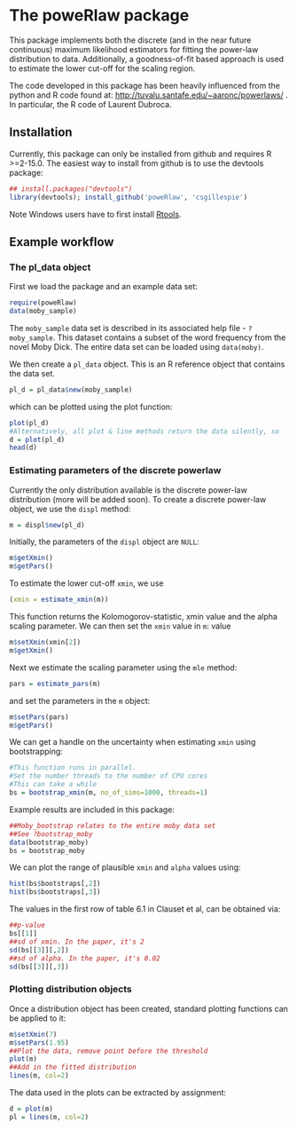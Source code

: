 The poweRlaw package
====================

This package implements both the discrete (and in the near future continuous) maximum likelihood estimators for fitting the power-law distribution to data. Additionally, a goodness-of-fit based approach is used to estimate the lower cut-off for the scaling region. 

The code developed in this package has been heavily influenced from the python and R code found at: http://tuvalu.santafe.edu/~aaronc/powerlaws/ . In particular, the R code of Laurent Dubroca.

Installation
------------

Currently, this package can only be installed from github and requires R >=2-15.0. The easiest way to install from github is to use the devtools package:
```r
## install.packages("devtools")
library(devtools); install_github('poweRlaw', 'csgillespie')
```

Note Windows users have to first install [Rtools](http://cran.rstudio.com/bin/windows/Rtools/).

Example workflow
----------------

### The pl_data object 

First we load the package and an example data set:
```r
require(poweRlaw)
data(moby_sample)
```
The `moby_sample` data set is described in its associated help file - `?moby_sample`. This dataset contains a subset of the word frequency from the novel Moby Dick. The entire data set can be loaded using `data(moby)`.

We then create a `pl_data` object. This is an R reference object that contains the data set.
```r
pl_d = pl_data$new(moby_sample)
```
which can be plotted using the plot function:
```r
plot(pl_d)
#Alternatively, all plot & line methods return the data silently, so
d = plot(pl_d)
head(d)
```

### Estimating parameters of the discrete powerlaw

Currently the only distribution available is the discrete power-law 
distribution (more will be added soon). To create a discrete power-law object, 
we use the `displ` method:
```r
m = displ$new(pl_d)
```
Initially, the parameters of the `displ` object are `NULL`:
```r
m$getXmin()
m$getPars()
```
To estimate the lower cut-off `xmin`, we use 
```r
(xmin = estimate_xmin(m))
```
This function returns the Kolomogorov-statistic, xmin value and the alpha
scaling parameter. We can then set the `xmin` value in `m`:
value
```r
m$setXmin(xmin[2])
m$getXmin()
```
Next we estimate the scaling parameter using the `mle` method:
```r
pars = estimate_pars(m)
```
and set the parameters in the `m` object:
```r
m$setPars(pars)
m$getPars()
```
We can get a handle on the uncertainty when estimating `xmin` using 
bootstrapping:
```r
#This function runs in parallel.
#Set the number threads to the number of CPU cores
#This can take a while
bs = bootstrap_xmin(m, no_of_sims=1000, threads=1)
```
Example results are included in this package:
```r
##Moby_bootstrap relates to the entire moby data set
##See ?bootstrap_moby
data(bootstrap_moby)
bs = bootstrap_moby
```
We can plot the range of plausible `xmin` and `alpha` values using:
```r
hist(bs$bootstraps[,2])
hist(bs$bootstraps[,3])
```
The values in the first row of table 6.1 in Clauset et al, can be obtained via:
```r
##p-value
bs[[1]]
##sd of xmin. In the paper, it's 2
sd(bs[[3]][,2])
##sd of alpha. In the paper, it's 0.02
sd(bs[[3]][,3])
```

### Plotting distribution objects

Once a distribution object has been created, standard plotting functions
can be applied to it:
```r
m$setXmin(7)
m$setPars(1.95)
##Plot the data, remove point before the threshold
plot(m)
##Add in the fitted distribution
lines(m, col=2)
```
The data used in the plots can be extracted by assignment:
```r
d = plot(m)
pl = lines(m, col=2)
```





